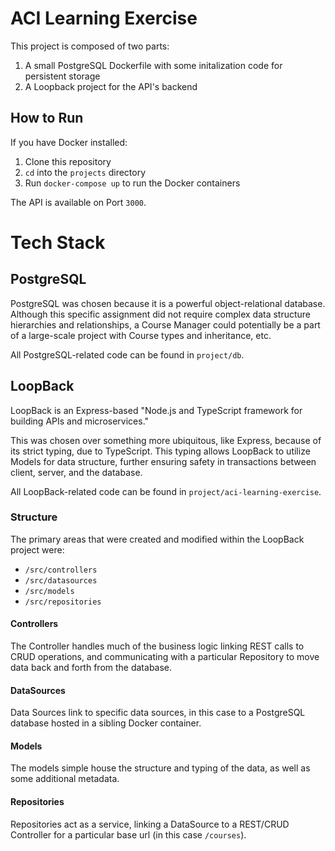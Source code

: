 # ACI Learning Exercise

This project is composed of two parts:
1. A small PostgreSQL Dockerfile with some initalization code for persistent storage
2. A Loopback project for the API's backend

## How to Run

If you have Docker installed:
1. Clone this repository
2. `cd` into the `projects` directory
3. Run `docker-compose up` to run the Docker containers

The API is available on Port `3000`.

# Tech Stack

## PostgreSQL

PostgreSQL was chosen because it is a powerful object-relational database. Although this specific assignment did not require complex data structure hierarchies and relationships, a Course Manager could potentially be a part of a large-scale project with Course types and inheritance, etc.

All PostgreSQL-related code can be found in `project/db`.

## LoopBack

LoopBack is an Express-based "Node.js and TypeScript framework for building APIs and microservices."

This was chosen over something more ubiquitous, like Express, because of its strict typing, due to TypeScript. This typing allows LoopBack to utilize Models for data structure, further ensuring safety in transactions between client, server, and the database.

All LoopBack-related code can be found in `project/aci-learning-exercise`.

### Structure

The primary areas that were created and modified within the LoopBack project were:
- `/src/controllers`
- `/src/datasources`
- `/src/models`
- `/src/repositories`

#### Controllers

The Controller handles much of the business logic linking REST calls to CRUD operations, and communicating with a particular Repository to move data back and forth from the database.


#### DataSources

Data Sources link to specific data sources, in this case to a PostgreSQL database hosted in a sibling Docker container.


#### Models

The models simple house the structure and typing of the data, as well as some additional metadata.


#### Repositories

Repositories act as a service, linking a DataSource to a REST/CRUD Controller for a particular base url (in this case `/courses`).
